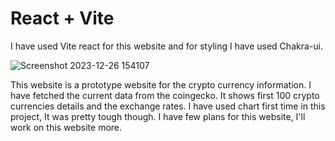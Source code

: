# React + Vite

I have used Vite react for this website and for styling I have used Chakra-ui.


![Screenshot 2023-12-26 154107](https://github.com/shubhamrpgupta/cryptoEdge/assets/144988807/5ac90076-a10c-4fe2-b15d-fda3de8b0852)


This website is a prototype website for the crypto currency information. 
I have fetched the current data from the coingecko. 
It shows first 100 crypto currencies details and the exchange rates.
I have used  chart first time in this project, It was pretty tough though.
I have few plans for this website, I'll work on this website more.
